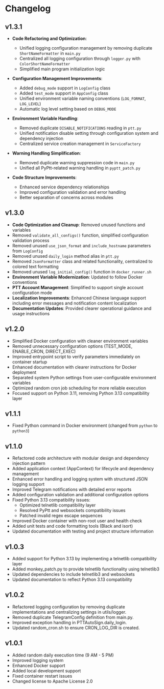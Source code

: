 # Changelog

## v1.3.1
- **Code Refactoring and Optimization**:
  - Unified logging configuration management by removing duplicate `ShortNameFormatter` in `main.py`
  - Centralized all logging configuration through `logger.py` with `ColorShortNameFormatter`
  - Simplified main program initialization logic

- **Configuration Management Improvements**:
  - Added `debug_mode` support in `LogConfig` class
  - Added `test_mode` support in `AppConfig` class  
  - Unified environment variable naming conventions (`LOG_FORMAT`, `LOG_LEVEL`)
  - Automatic log level setting based on `DEBUG_MODE`

- **Environment Variable Handling**:
  - Removed duplicate `DISABLE_NOTIFICATIONS` reading in `ptt.py`
  - Unified notification disable setting through configuration system and dependency injection
  - Centralized service creation management in `ServiceFactory`

- **Warning Handling Simplification**:
  - Removed duplicate warning suppression code in `main.py`
  - Unified all PyPtt-related warning handling in `pyptt_patch.py`

- **Code Structure Improvements**:
  - Enhanced service dependency relationships
  - Improved configuration validation and error handling
  - Better separation of concerns across modules

## v1.3.0
- **Code Optimization and Cleanup**: Removed unused functions and variables
- Removed `validate_all_configs()` function, simplified configuration validation process
- Removed unused `use_json_format` and `include_hostname` parameters from `LogConfig`
- Removed unused `daily_login` method alias in `ptt.py`
- Removed `JsonFormatter` class and related functionality, centralized to colored text formatting
- Removed unused `log_initial_config()` function in `docker_runner.sh`
- **Environment Variable Modernization**: Updated to follow Docker conventions
- **PTT Account Management**: Simplified to support single account configuration mode
- **Localization Improvements**: Enhanced Chinese language support including error messages and notification content localization
- **Documentation Updates**: Provided clearer operational guidance and usage instructions

## v1.2.0
- Simplified Docker configuration with cleaner environment variables
- Removed unnecessary configuration options (TEST_MODE, ENABLE_CRON, DIRECT_EXEC)
- Improved entrypoint script to verify parameters immediately on container startup
- Enhanced documentation with clearer instructions for Docker deployment
- Separated system Python settings from user-configurable environment variables
- Optimized random cron job scheduling for more reliable execution
- Focused support on Python 3.11, removing Python 3.13 compatibility layer

## v1.1.1
- Fixed Python command in Docker environment (changed from `python` to `python3`)

## v1.1.0
- Refactored code architecture with modular design and dependency injection pattern
- Added application context (AppContext) for lifecycle and dependency management
- Enhanced error handling and logging system with structured JSON logging support
- Improved Telegram notifications with detailed error reports
- Added configuration validation and additional configuration options
- Fixed Python 3.13 compatibility issues:
  - Optimized telnetlib compatibility layer
  - Resolved PyPtt and websockets compatibility issues
  - Patched invalid regex escape sequences
- Improved Docker container with non-root user and health check
- Added unit tests and code formatting tools (Black and isort)
- Updated documentation with testing and project structure information

## v1.0.3
- Added support for Python 3.13 by implementing a telnetlib compatibility layer
- Added monkey_patch.py to provide telnetlib functionality using telnetlib3
- Updated dependencies to include telnetlib3 and websockets
- Updated documentation to reflect Python 3.13 compatibility

## v1.0.2
- Refactored logging configuration by removing duplicate implementations and centralizing settings in utils/logger.
- Removed duplicate TelegramConfig definition from main.py.
- Improved exception handling in PTTAutoSign.daily_login.
- Updated random_cron.sh to ensure CRON_LOG_DIR is created.

## v1.0.1
- Added random daily execution time (9 AM - 5 PM)
- Improved logging system
- Enhanced Docker support
- Added local development support
- Fixed container restart issues
- Changed license to Apache License 2.0 